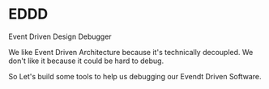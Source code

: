 # EDDD
Event Driven Design Debugger

We like Event Driven Architecture because it's technically decoupled.
We don't like it because it could be hard to debug.

So Let's build some tools to help us debugging our Evendt Driven Software.
